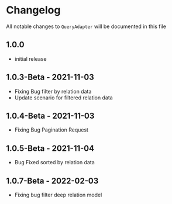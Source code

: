 # Changelog

All notable changes to `QueryAdapter` will be documented in this file

## 1.0.0 

- initial release

## 1.0.3-Beta - 2021-11-03

- Fixing Bug filter by relation data
- Update scenario for filtered relation data

## 1.0.4-Beta - 2021-11-03

- Fixing Bug Pagination Request

## 1.0.5-Beta - 2021-11-04

- Bug Fixed sorted by relation data

## 1.0.7-Beta - 2022-02-03

- Fixing bug filter deep relation model